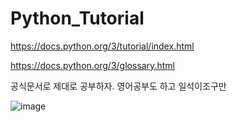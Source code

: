 # Python_Tutorial
https://docs.python.org/3/tutorial/index.html

https://docs.python.org/3/glossary.html

공식문서로 제대로 공부하자. 영어공부도 하고 일석이조구만

![image](https://user-images.githubusercontent.com/45473846/160242427-850592aa-fb92-4703-a238-b31e3f068618.png)
